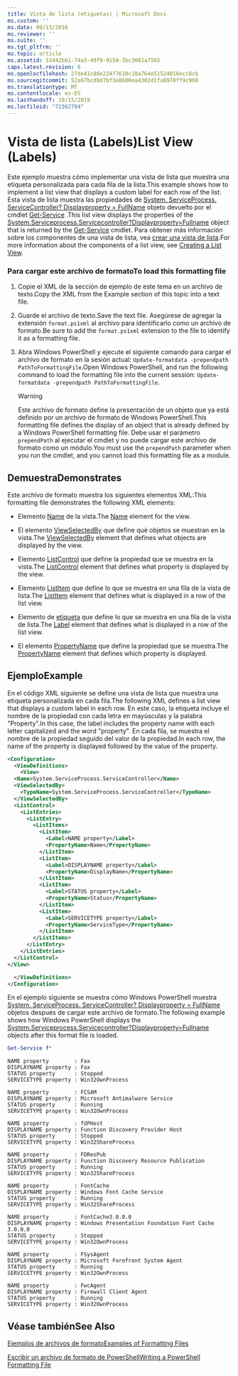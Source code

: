 ```yaml
---
title: Vista de lista (etiquetas) | Microsoft Docs
ms.custom: ''
ms.date: 09/13/2016
ms.reviewer: ''
ms.suite: ''
ms.tgt_pltfrm: ''
ms.topic: article
ms.assetid: 53442bb1-74a3-49f9-9150-3bc3081a7565
caps.latest.revision: 6
ms.openlocfilehash: 27de41c88e224f7610c10a764e51524016ecc8cb
ms.sourcegitcommit: 52a67bcd9d7bf3e8600ea4302d1fa8970ff9c998
ms.translationtype: MT
ms.contentlocale: es-ES
ms.lasthandoff: 10/15/2019
ms.locfileid: "72362794"
---
```

# <a name="list-view-labels"></a><span data-ttu-id="47d9d-102">Vista de lista (Labels)</span><span class="sxs-lookup"><span data-stu-id="47d9d-102">List View (Labels)</span></span>

<span data-ttu-id="47d9d-103">Este ejemplo muestra cómo implementar una vista de lista que muestra una etiqueta personalizada para cada fila de la lista.</span><span class="sxs-lookup"><span data-stu-id="47d9d-103">This example shows how to implement a list view that displays a custom label for each row of the list.</span></span> <span data-ttu-id="47d9d-104">Esta vista de lista muestra las propiedades de [System. ServiceProcess. ServiceController? Displayproperty = FullName](/dotnet/api/System.ServiceProcess.ServiceController) objeto devuelto por el cmdlet [Get-Service](/powershell/module/Microsoft.PowerShell.Management/Get-Service) .</span><span class="sxs-lookup"><span data-stu-id="47d9d-104">This list view displays the properties of the [System.Serviceprocess.Servicecontroller?Displayproperty=Fullname](/dotnet/api/System.ServiceProcess.ServiceController) object that is returned by the [Get-Service](/powershell/module/Microsoft.PowerShell.Management/Get-Service) cmdlet.</span></span> <span data-ttu-id="47d9d-105">Para obtener más información sobre los componentes de una vista de lista, vea [crear una vista de lista](./creating-a-list-view.md).</span><span class="sxs-lookup"><span data-stu-id="47d9d-105">For more information about the components of a list view, see [Creating a List View](./creating-a-list-view.md).</span></span>

### <a name="to-load-this-formatting-file"></a><span data-ttu-id="47d9d-106">Para cargar este archivo de formato</span><span class="sxs-lookup"><span data-stu-id="47d9d-106">To load this formatting file</span></span>

1. <span data-ttu-id="47d9d-107">Copie el XML de la sección de ejemplo de este tema en un archivo de texto.</span><span class="sxs-lookup"><span data-stu-id="47d9d-107">Copy the XML from the Example section of this topic into a text file.</span></span>

2. <span data-ttu-id="47d9d-108">Guarde el archivo de texto.</span><span class="sxs-lookup"><span data-stu-id="47d9d-108">Save the text file.</span></span> <span data-ttu-id="47d9d-109">Asegúrese de agregar la extensión `format.ps1xml` al archivo para identificarlo como un archivo de formato.</span><span class="sxs-lookup"><span data-stu-id="47d9d-109">Be sure to add the `format.ps1xml` extension to the file to identify it as a formatting file.</span></span>

3. <span data-ttu-id="47d9d-110">Abra Windows PowerShell y ejecute el siguiente comando para cargar el archivo de formato en la sesión actual: `Update-formatdata -prependpath PathToFormattingFile`.</span><span class="sxs-lookup"><span data-stu-id="47d9d-110">Open Windows PowerShell, and run the following command to load the formatting file into the current session: `Update-formatdata -prependpath PathToFormattingFile`.</span></span>

   > [!WARNING]
   > <span data-ttu-id="47d9d-111">Este archivo de formato define la presentación de un objeto que ya está definido por un archivo de formato de Windows PowerShell.</span><span class="sxs-lookup"><span data-stu-id="47d9d-111">This formatting file defines the display of an object that is already defined by a Windows PowerShell formatting file.</span></span> <span data-ttu-id="47d9d-112">Debe usar el parámetro `prependPath` al ejecutar el cmdlet y no puede cargar este archivo de formato como un módulo.</span><span class="sxs-lookup"><span data-stu-id="47d9d-112">You must use the `prependPath` parameter when you run the cmdlet, and you cannot load this formatting file as a module.</span></span>

## <a name="demonstrates"></a><span data-ttu-id="47d9d-113">Demuestra</span><span class="sxs-lookup"><span data-stu-id="47d9d-113">Demonstrates</span></span>

<span data-ttu-id="47d9d-114">Este archivo de formato muestra los siguientes elementos XML:</span><span class="sxs-lookup"><span data-stu-id="47d9d-114">This formatting file demonstrates the following XML elements:</span></span>

- <span data-ttu-id="47d9d-115">Elemento [Name](./name-element-for-view-format.md) de la vista.</span><span class="sxs-lookup"><span data-stu-id="47d9d-115">The [Name](./name-element-for-view-format.md) element for the view.</span></span>

- <span data-ttu-id="47d9d-116">El elemento [ViewSelectedBy](./viewselectedby-element-format.md) que define qué objetos se muestran en la vista.</span><span class="sxs-lookup"><span data-stu-id="47d9d-116">The [ViewSelectedBy](./viewselectedby-element-format.md) element that defines what objects are displayed by the view.</span></span>

- <span data-ttu-id="47d9d-117">Elemento [ListControl](./listcontrol-element-format.md) que define la propiedad que se muestra en la vista.</span><span class="sxs-lookup"><span data-stu-id="47d9d-117">The [ListControl](./listcontrol-element-format.md) element that defines what property is displayed by the view.</span></span>

- <span data-ttu-id="47d9d-118">Elemento [ListItem](./listitem-element-for-listitems-for-listcontrol-format.md) que define lo que se muestra en una fila de la vista de lista.</span><span class="sxs-lookup"><span data-stu-id="47d9d-118">The [ListItem](./listitem-element-for-listitems-for-listcontrol-format.md) element that defines what is displayed in a row of the list view.</span></span>

- <span data-ttu-id="47d9d-119">Elemento de [etiqueta](./label-element-for-listitem-for-listcontrol-format.md) que define lo que se muestra en una fila de la vista de lista.</span><span class="sxs-lookup"><span data-stu-id="47d9d-119">The [Label](./label-element-for-listitem-for-listcontrol-format.md) element that defines what is displayed in a row of the list view.</span></span>

- <span data-ttu-id="47d9d-120">El elemento [PropertyName](./propertyname-element-for-listitem-for-listcontrol-format.md) que define la propiedad que se muestra.</span><span class="sxs-lookup"><span data-stu-id="47d9d-120">The [PropertyName](./propertyname-element-for-listitem-for-listcontrol-format.md) element that defines which property is displayed.</span></span>

## <a name="example"></a><span data-ttu-id="47d9d-121">Ejemplo</span><span class="sxs-lookup"><span data-stu-id="47d9d-121">Example</span></span>

<span data-ttu-id="47d9d-122">En el código XML siguiente se define una vista de lista que muestra una etiqueta personalizada en cada fila.</span><span class="sxs-lookup"><span data-stu-id="47d9d-122">The following XML defines a list view that displays a custom label in each row.</span></span> <span data-ttu-id="47d9d-123">En este caso, la etiqueta incluye el nombre de la propiedad con cada letra en mayúsculas y la palabra "Property".</span><span class="sxs-lookup"><span data-stu-id="47d9d-123">In this case, the label includes the property name with each letter capitalized and the word "property".</span></span> <span data-ttu-id="47d9d-124">En cada fila, se muestra el nombre de la propiedad seguido del valor de la propiedad.</span><span class="sxs-lookup"><span data-stu-id="47d9d-124">In each row, the name of the property is displayed followed by the value of the property.</span></span>

```xml
<Configuration>
  <ViewDefinitions>
    <View>
  <Name>System.ServiceProcess.ServiceController</Name>
  <ViewSelectedBy>
    <TypeName>System.ServiceProcess.ServiceController</TypeName>
  </ViewSelectedBy>
  <ListControl>
    <ListEntries>
      <ListEntry>
        <ListItems>
          <ListItem>
            <Label>NAME property</Label>
            <PropertyName>Name</PropertyName>
          </ListItem>
          <ListItem>
            <Label>DISPLAYNAME property</Label>
            <PropertyName>DisplayName</PropertyName>
          </ListItem>
          <ListItem>
            <Label>STATUS property</Label>
            <PropertyName>Status</PropertyName>
          </ListItem>
          <ListItem>
            <Label>SERVICETYPE property</Label>
            <PropertyName>ServiceType</PropertyName>
          </ListItem>
        </ListItems>
      </ListEntry>
    </ListEntries>
  </ListControl>
</View>

  </ViewDefinitions>
</Configuration>
```

<span data-ttu-id="47d9d-125">En el ejemplo siguiente se muestra cómo Windows PowerShell muestra [System. ServiceProcess. ServiceController? Displayproperty = FullName](/dotnet/api/System.ServiceProcess.ServiceController) objetos después de cargar este archivo de formato.</span><span class="sxs-lookup"><span data-stu-id="47d9d-125">The following example shows how Windows PowerShell displays the [System.Serviceprocess.Servicecontroller?Displayproperty=Fullname](/dotnet/api/System.ServiceProcess.ServiceController) objects after this format file is loaded.</span></span>

```powershell
Get-Service f*
```

```output
NAME property        : Fax
DISPLAYNAME property : Fax
STATUS property      : Stopped
SERVICETYPE property : Win32OwnProcess

NAME property        : FCSAM
DISPLAYNAME property : Microsoft Antimalware Service
STATUS property      : Running
SERVICETYPE property : Win32OwnProcess

NAME property        : fdPHost
DISPLAYNAME property : Function Discovery Provider Host
STATUS property      : Stopped
SERVICETYPE property : Win32ShareProcess

NAME property        : FDResPub
DISPLAYNAME property : Function Discovery Resource Publication
STATUS property      : Running
SERVICETYPE property : Win32ShareProcess

NAME property        : FontCache
DISPLAYNAME property : Windows Font Cache Service
STATUS property      : Running
SERVICETYPE property : Win32ShareProcess

NAME property        : FontCache3.0.0.0
DISPLAYNAME property : Windows Presentation Foundation Font Cache 3.0.0.0
STATUS property      : Stopped
SERVICETYPE property : Win32OwnProcess

NAME property        : FSysAgent
DISPLAYNAME property : Microsoft Forefront System Agent
STATUS property      : Running
SERVICETYPE property : Win32OwnProcess

NAME property        : FwcAgent
DISPLAYNAME property : Firewall Client Agent
STATUS property      : Running
SERVICETYPE property : Win32OwnProcess
```

## <a name="see-also"></a><span data-ttu-id="47d9d-126">Véase también</span><span class="sxs-lookup"><span data-stu-id="47d9d-126">See Also</span></span>

[<span data-ttu-id="47d9d-127">Ejemplos de archivos de formato</span><span class="sxs-lookup"><span data-stu-id="47d9d-127">Examples of Formatting Files</span></span>](./examples-of-formatting-files.md)

[<span data-ttu-id="47d9d-128">Escribir un archivo de formato de PowerShell</span><span class="sxs-lookup"><span data-stu-id="47d9d-128">Writing a PowerShell Formatting File</span></span>](./writing-a-powershell-formatting-file.md)
